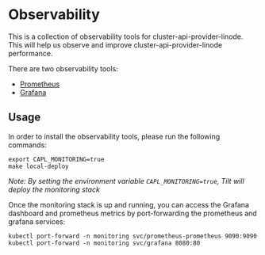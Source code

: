 # Observability

This is a collection of observability tools for cluster-api-provider-linode. This will help us observe and improve cluster-api-provider-linode performance.

There are two observability tools:
- [Prometheus](https://github.com/prometheus-operator/prometheus-operator)
- [Grafana](https://grafana.com)

## Usage

In order to install the observability tools, please run the following commands:

```shell
export CAPL_MONITORING=true
make local-deploy
```
*Note: By setting the environment variable `CAPL_MONITORING=true`, Tilt will deploy the monitoring stack*

Once the monitoring stack is up and running, you can access the Grafana dashboard and prometheus metrics by port-forwarding the prometheus and grafana services:

```shell
kubectl port-forward -n monitoring svc/prometheus-prometheus 9090:9090
kubectl port-forward -n monitoring svc/grafana 8080:80
```